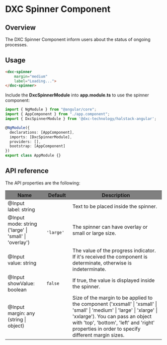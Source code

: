 # DXC Spinner Component

## Overview

The DXC Spinner Component inform users about the status of ongoing processes.

## Usage

```html
<dxc-spinner 
    margin="medium" 
    label="Loading...">
</dxc-spinner>
```

Include the **DxcSpinnerModule** into **app.module.ts** to use the spinner component:

```ts
import { NgModule } from "@angular/core";
import { AppComponent } from "./app.component";
import { DxcSpinnerModule } from '@dxc-technology/halstack-angular';

@NgModule({
  declarations: [AppComponent],
  imports: [DxcSpinnerModule],
  providers: [],
  bootstrap: [AppComponent]
})
export class AppModule {}
```

## API reference

The API properties are the following:

<table>
    <tr style="background-color: grey">
        <th>Name</th>
        <th>Default</th>
        <th>Description</th>
    </tr>
    <tr>
        <td>@Input<br>label: string</td>
        <td></td>
        <td>Text to be placed inside the spinner.</td>
    </tr>
    <tr>
        <td>@Input<br>mode: string ('large' | 'small' | 'overlay')</td>
        <td>
        <code>
            'large'
        </code>
        </td>
        <td>The spinner can have overlay or small or large size. </td>
    </tr>
    <tr>
        <td>@Input<br>value: string</td>
        <td></td>
        <td>
        The value of the progress indicator. If it's received the component is
        determinate, otherwise is indeterminate.
        </td>
    </tr>
    <tr>
        <td>@Input<br>showValue: boolean</td>
        <td>
        <code>false</code>
        </td>
        <td>If true, the value is displayed inside the spinner.</td>
    </tr>
    <tr>
        <td>@Input<br>margin: any (string | object)</td>
        <td></td>
        <td>
        Size of the margin to be applied to the component ('xxsmall' |
        'xsmall' | 'small' | 'medium' | 'large' | 'xlarge' | 'xxlarge'). You
        can pass an object with 'top', 'bottom', 'left' and 'right' properties
        in order to specify different margin sizes.
        </td>
    </tr>
</table>

